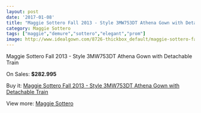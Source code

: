 ```yaml
---
layout: post
date: '2017-01-08'
title: "Maggie Sottero Fall 2013 - Style 3MW753DT Athena Gown with Detachable Train"
category: Maggie Sottero
tags: ["maggie","demure","sottero","elegant","prom"]
image: http://www.idealgown.com/8726-thickbox_default/maggie-sottero-fall-2013-style-3mw753dt-athena-gown-with-detachable-train.jpg
---
```

Maggie Sottero Fall 2013 - Style 3MW753DT Athena Gown with Detachable Train

On Sales: **$282.995**
<a href="https://www.idealgown.com/en/maggie-sottero/3623-maggie-sottero-fall-2013-style-3mw753dt-athena-gown-with-detachable-train.html"><amp-img layout="responsive" width="600" height="600" src="//www.idealgown.com/8726-thickbox_default/maggie-sottero-fall-2013-style-3mw753dt-athena-gown-with-detachable-train.jpg" alt="Maggie Sottero Fall 2013 - Style 3MW753DT Athena Gown with Detachable Train 0" /></a>
<a href="https://www.idealgown.com/en/maggie-sottero/3623-maggie-sottero-fall-2013-style-3mw753dt-athena-gown-with-detachable-train.html"><amp-img layout="responsive" width="600" height="600" src="//www.idealgown.com/16623-thickbox_default/maggie-sottero-fall-2013-style-3mw753dt-athena-gown-with-detachable-train.jpg" alt="Maggie Sottero Fall 2013 - Style 3MW753DT Athena Gown with Detachable Train 1" /></a>
<a href="https://www.idealgown.com/en/maggie-sottero/3623-maggie-sottero-fall-2013-style-3mw753dt-athena-gown-with-detachable-train.html"><amp-img layout="responsive" width="600" height="600" src="//www.idealgown.com/8727-thickbox_default/maggie-sottero-fall-2013-style-3mw753dt-athena-gown-with-detachable-train.jpg" alt="Maggie Sottero Fall 2013 - Style 3MW753DT Athena Gown with Detachable Train 2" /></a>

Buy it: [Maggie Sottero Fall 2013 - Style 3MW753DT Athena Gown with Detachable Train](https://www.idealgown.com/en/maggie-sottero/3623-maggie-sottero-fall-2013-style-3mw753dt-athena-gown-with-detachable-train.html "Maggie Sottero Fall 2013 - Style 3MW753DT Athena Gown with Detachable Train")

View more: [Maggie Sottero](https://www.idealgown.com/en/45-maggie-sottero "Maggie Sottero")